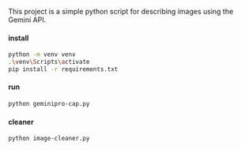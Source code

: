 This project is a simple python script for describing images using the Gemini API.

#### install
```bash
python -m venv venv
.\venv\Scripts\activate
pip install -r requirements.txt
```

#### run
```bash
python geminipro-cap.py
```

#### cleaner
```bash
python image-cleaner.py
```
